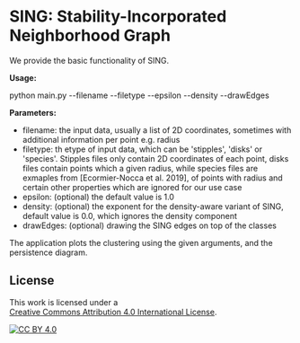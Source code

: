 # SING: Stability-Incorporated Neighborhood Graph

We provide the basic functionality of SING.

**Usage:**

python main.py --filename --filetype --epsilon --density --drawEdges


**Parameters:**
- filename: the input data, usually a list of 2D coordinates, sometimes with additional information per point e.g. radius
- filetype: th etype of input data, which can be 'stipples', 'disks' or 'species'. Stipples files only contain 2D coordinates of each point, disks files contain points which a given radius, while species files are exmaples from [Ecormier-Nocca et al. 2019], of points with radius and certain other properties which are ignored for our use case
- epsilon: (optional) the default value is 1.0
- density: (optional) the exponent for the density-aware variant of SING, default value is 0.0, which ignores the density component
- drawEdges: (optional) drawing the SING edges on top of the classes


The application plots the clustering using the given arguments, and the persistence diagram.

## License

This work is licensed under a  
[Creative Commons Attribution 4.0 International License][cc-by].

[![CC BY 4.0][cc-by-image]][cc-by]

[cc-by]: http://creativecommons.org/licenses/by/4.0/
[cc-by-image]: https://i.creativecommons.org/l/by/4.0/88x31.png
[cc-by-shield]: https://img.shields.io/badge/License-CC%20BY%204.0-lightgrey.svg
